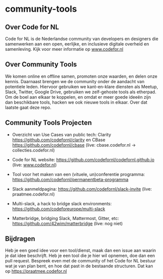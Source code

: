 # community-tools

## Over Code for NL

Code for NL is de Nederlandse community van developers en designers die samenwerken aan een open, eerlijke, en inclusieve digitale overheid en samenleving. Kijk voor meer informatie op www.codefor.nl

## Over Community Tools

We komen online en offline samen, promoten onze waarden, en delen onze kennis. Daarnaast brengen we de community onder de aandacht van potentiele leden. Hiervoor gebruiken we kant-en-klare diensten als Meetup, Slack, Twitter, Google Drive, gebruiken we zelf-gehoste tools als etherpad. Om de boel aan elkaar te koppelen, en omdat er meer goede ideeën zijn dan beschikbare tools, hacken we ook nieuwe tools in elkaar. Over dat laatste gaat deze repo.

## Community Tools Projecten

- Overzicht van Use Cases van public tech: Clarity https://github.com/codefornl/clarity en CBase https://github.com/codefornl/cbase (live: cbase.codefor.nl -> collecties.codefor.nl)

- Code for NL website: https://github.com/codefornl/codefornl.github.io (live: www.codefor.nl)

- Tool voor het maken van een (vituele, un)conferentie programma: https://github.com/codefornl/permanentbeta-programma

- Slack aanmeldpagina: https://github.com/codefornl/slack-invite (live: praatmee.codefor.nl)

- Multi-slack, a hack to bridge slack environments: https://github.com/codeforeurope/multi-slack

- Matterbridge, bridging Slack, Mattermost, Gitter, etc: https://github.com/42wim/matterbridge (live: nog niet)

## Bijdragen

Heb je een goed idee voor een tool/dienst, maak dan een issue aan waarin je dat idee beschrijft. Heb je een tool die je hier wil opnemen, doe dan een pull request. Bespreek even met de community of het Code for NL bestuur wat je van plan bent, en hoe dat past in de bestaande structuren. Dat kan op https://praatmee.codefor.nl
